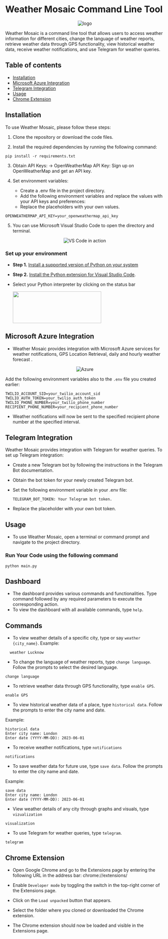 # Weather Mosaic Command Line Tool

<p align="center">
  <img alt="logo" src="gshraddha17/Github_Copilot_Hackathon_Weather_Mosaic/Weather_Mosaic_logo.jpeg">
</p>


Weather Mosaic is a command line tool that allows users to access weather information for different cities, change the language of weather reports, retrieve weather data through GPS functionality, view historical weather data, receive weather notifications, and use Telegram for weather queries.

## Table of contents

- [Installation](#installation)
- [Microsoft Azure Integration](#microsoft-azure-integration)
- [Telegram Integration](#telegram-integration)
- [Usage](#usage)
- [Chrome Extension](#chrome-extension)

## Installation

To use Weather Mosaic, please follow these steps:

1. Clone the repository or download the code files.

2. Install the required dependencies by running the following command:

```shell
pip install -r requirements.txt
```
3. Obtain API Keys:
   -> OpenWeatherMap API Key: Sign up on OpenWeatherMap and get an API key.

4. Set environment variables:
   * Create a .env file in the project directory.
   * Add the following environment variables and replace the values with your API keys and preferences:
   * Replace the placeholders with your own values.
   
```plaintext
OPENWEATHERMAP_API_KEY=your_openweathermap_api_key
```

5. You can use Microsoft Visual Studio Code to open the directory and terminal.

<p align="center">
  <img alt="VS Code in action" src="https://user-images.githubusercontent.com/35271042/118224532-3842c400-b438-11eb-923d-a5f66fa6785a.png">
</p>



### Set up your environment

-   **Step 1.** [Install a supported version of Python on your system](https://code.visualstudio.com/docs/python/python-tutorial#_prerequisites) 
-   **Step 2.** [Install the Python extension for Visual Studio Code](https://code.visualstudio.com/docs/editor/extension-gallery).

-   Select your Python interpreter by clicking on the status bar

     <img src=https://raw.githubusercontent.com/microsoft/vscode-python/main/images/InterpreterSelectionZoom.gif width=280 height=100>


## Microsoft Azure Integration 
* Weather Mosaic provides integration with Microsoft Azure services for weather notifications, GPS Location Retrieval, daily and hourly weather forecast .

<p align="center">
  <img alt="Azure" src="https://logos-world.net/wp-content/uploads/2021/02/Microsoft-Azure-Symbol.png">
</p>

Add the following environment variables also to the `.env` file you created earlier:

```plaintext
TWILIO_ACCOUNT_SID=your_twilio_account_sid
TWILIO_AUTH_TOKEN=your_twilio_auth_token
TWILIO_PHONE_NUMBER=your_twilio_phone_number
RECIPIENT_PHONE_NUMBER=your_recipient_phone_number
```
* Weather notifications will now be sent to the specified recipient phone number at the specified interval.

## Telegram Integration

Weather Mosaic provides integration with Telegram for weather queries. To set up Telegram integration:

* Create a new Telegram bot by following the instructions in the Telegram Bot documentation.

* Obtain the bot token for your newly created Telegram bot.

* Set the following environment variable in your .env file:

  ```plaintext
  TELEGRAM_BOT_TOKEN: Your Telegram bot token.
  ```
* Replace the placeholder with your own bot token.

## Usage

* To use Weather Mosaic, open a terminal or command prompt and navigate to the project directory.

### Run Your Code using the following command

```shell
python main.py
```

## Dashboard

* The dashboard provides various commands and functionalities. Type command followed by any required parameters to execute the corresponding action.
* To view the dashboard with all available commands, type `help`.

## Commands

* To view weather details of a specific city, type or say `weather {city_name}`.
Example:

```shell
  weather Lucknow
```

* To change the language of weather reports, type `change language`. Follow the prompts to select the desired language.

```shell
change language
```

* To retrieve weather data through GPS functionality, type `enable GPS`.

```shell
enable GPS
```

* To view historical weather data of a place, type `historical data`. Follow the prompts to enter the city name and date.

Example:

```shell
historical data
Enter city name: London
Enter date (YYYY-MM-DD): 2023-06-01
```

* To receive weather notifications, type `notifications`

```shell
notifications
```

* To save weather data for future use, type `save data`. Follow the prompts to enter the city name and date.

Example:

```shell
save data
Enter city name: London
Enter date (YYYY-MM-DD): 2023-06-01
```

* View weather details of any city through graphs and visuals, type `vizualization`
```shell
visualization
```

* To use Telegram for weather queries, type `telegram`.

```shell
telegram
```

  
## Chrome Extension

* Open Google Chrome and go to the Extensions page by entering the following URL in the address bar: chrome://extensions/

* Enable `Developer mode` by toggling the switch in the top-right corner of the Extensions page.

* Click on the `Load unpacked` button that appears.

* Select the folder where you cloned or downloaded the Chrome extension.

* The Chrome extension should now be loaded and visible in the Extensions page.




